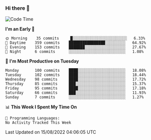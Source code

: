 ### Hi there 👋

<!--
**abhay-singh-au3/abhay-singh-au3** is a ✨ _special_ ✨ repository because its `README.md` (this file) appears on your GitHub profile.

Here are some ideas to get you started:

- 🔭 I’m currently working on ...
- 🌱 I’m currently learning ...
- 👯 I’m looking to collaborate on ...
- 🤔 I’m looking for help with ...
- 💬 Ask me about ...
- 📫 How to reach me: ...
- 😄 Pronouns: ...
- ⚡ Fun fact: ...
-->


<!--START_SECTION:waka-->
![Code Time](http://img.shields.io/badge/Code%20Time-0%20secs-blue)

**I'm an Early 🐤** 

```text
🌞 Morning    35 commits     █░░░░░░░░░░░░░░░░░░░░░░░░   6.33% 
🌆 Daytime    359 commits    ████████████████░░░░░░░░░   64.92% 
🌃 Evening    153 commits    ███████░░░░░░░░░░░░░░░░░░   27.67% 
🌙 Night      6 commits      ░░░░░░░░░░░░░░░░░░░░░░░░░   1.08%

```
📅 **I'm Most Productive on Tuesday** 

```text
Monday       100 commits    ████░░░░░░░░░░░░░░░░░░░░░   18.08% 
Tuesday      102 commits    ████░░░░░░░░░░░░░░░░░░░░░   18.44% 
Wednesday    98 commits     ████░░░░░░░░░░░░░░░░░░░░░   17.72% 
Thursday     85 commits     ███░░░░░░░░░░░░░░░░░░░░░░   15.37% 
Friday       95 commits     ████░░░░░░░░░░░░░░░░░░░░░   17.18% 
Saturday     66 commits     ███░░░░░░░░░░░░░░░░░░░░░░   11.93% 
Sunday       7 commits      ░░░░░░░░░░░░░░░░░░░░░░░░░   1.27%

```


📊 **This Week I Spent My Time On** 

```text
💬 Programming Languages: 
No Activity Tracked This Week

```


 Last Updated on 15/08/2022 04:06:05 UTC
<!--END_SECTION:waka-->
